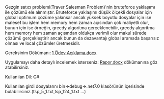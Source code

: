 Gezgin satıcı problemi(Traver Salesman Problem)'nin bruteforce yaklaşımı ile çözümü ele alınmıştır.
Bruteforce yaklaşımı düşük ölçekli dosyalar için global optimum çözüme yakınsar ancak yüksek boyutlu
dosyalar için ise malesef bu işlem hem memory hem zaman açısından çok maliyetli olur, bunun için ise
örneğin, greedy algoritma gerçeklenebilir, greedy algoritma hem memory hem zaman açısından oldukça
verimli olur makul sürede çözümü gerçekleştirir ancak bunun da dezavantajı global aramada başarısız
olması ve local çözümler üretmesidir.
  
  
Gereksinim Dökümanı: [1 Ödev Açıklama.docx](https://github.com/osman28tr/Tsp-Problem-Solution-With-BruteForce/files/11781380/1.Odev.Aciklama.docx)

Uygulamayı daha detaylı incelemek isterseniz: [Rapor.docx](https://github.com/osman28tr/Tsp-Problem-Solution-With-BruteForce/files/11781388/Rapor.docx)
dökümanına göz atabilirsiniz.

Kullanılan Dil: C#

Kullanılan girdi dosyalarını bin->debug->.net7.0 klasörünün içerisinde bulabilirsiniz.(tsp_5_1.txt,tsp_124_1.txt ...)

